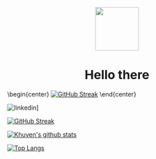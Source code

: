 <div id="header" align="center">
  <img src="https://media.giphy.com/media/M9gbBd9nbDrOTu1Mqx/giphy.gif" width="100"/>
</div>

<div id="description" align="center">
  <h1>Hello there</h1>
</div>

\begin{center}
[![GitHub Streak](https://streak-stats.demolab.com?user=rcasalins&theme=synthwave&hide_border=true&border_radius=30)](https://git.io/streak-stats)
\end{center}

![linkedin](https://img.shields.io/badge/Linkedin-0e76a8?style=for-the-badge&logo=Linkedin&logoColor=white)]

[![GitHub Streak](https://streak-stats.demolab.com?user=rcasalins&theme=synthwave&hide_border=true&border_radius=30)](https://git.io/streak-stats)

[![Khuyen's github stats](https://github-readme-stats.vercel.app/api?username=rcasalins&count_private=true&show_icons=true&theme=radical&hide_rank=false)](https://github.com/anuraghazra/github-readme-stats)

[![Top Langs](https://github-readme-stats.vercel.app/api/top-langs/?username=rcasalins)](https://github.com/anuraghazra/github-readme-stats)
